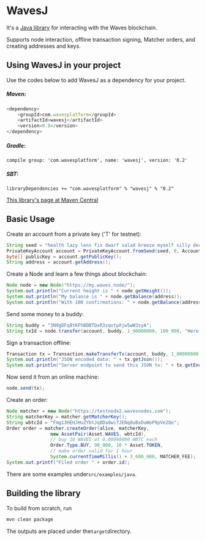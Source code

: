 # WavesJ

It's a [Java library](https://github.com/wavesplatform/WavesJ) for interacting with the Waves blockchain.

Supports node interaction, offline transaction signing, Matcher orders, and creating addresses and keys.

## Using WavesJ in your project

Use the codes below to add WavesJ as a dependency for your project.

##### Maven:

```js
<dependency>
    <groupId>com.wavesplatform</groupId>
    <artifactId>wavesj</artifactId>
    <version>0.8</version>
</dependency>
```

##### Gradle:

```
compile group: 'com.wavesplatform', name: 'wavesj', version: '0.2'
```

##### SBT:

```
libraryDependencies += "com.wavesplatform" % "wavesj" % "0.2"
```

[This library's page at Maven Central](https://mvnrepository.com/artifact/com.wavesplatform/wavesj)

## Basic Usage

Create an account from a private key \('T' for testnet\):

```java
String seed = "health lazy lens fix dwarf salad breeze myself silly december endless rent faculty report beyond";
PrivateKeyAccount account = PrivateKeyAccount.fromSeed(seed, 0, Account.TESTNET);
byte[] publicKey = account.getPublicKey();
String address = account.getAddress();
```

Create a Node and learn a few things about blockchain:

```java
Node node = new Node("https://my.waves.node/");
System.out.println("Current height is " + node.getHeight());
System.out.println("My balance is " + node.getBalance(address));
System.out.println("With 100 confirmations: " + node.getBalance(address, 100));
```

Send some money to a buddy:

```java
String buddy = "3N9gDFq8tKFhBDBTQxR3zqvtpXjw5wW3syA";
String txId = node.transfer(account, buddy, 1_00000000, 100_000, "Here's for you");
```

Sign a transaction offline:

```java
Transaction tx = Transaction.makeTransferTx(account, buddy, 1_00000000, Asset.WAVES, 100_000, Asset.WAVES, "");
System.out.println("JSON encoded data: " + tx.getJson());
System.out.println("Server endpoint to send this JSON to: " + tx.getEndpoint());
```

Now send it from an online machine:

```java
node.send(tx);
```

Create an order:

```java
Node matcher = new Node("https://testnode2.wavesnodes.com");
String matcherKey = matcher.getMatcherKey();
String wbtcId = "Fmg13HEHJHuZYbtJq8Da8wifJENq8uBxDuWoP9pVe2Qe";
Order order = matcher.createOrder(alice, matcherKey,
                new AssetPair(Asset.WAVES, wbtcId),
                // buy 10 WAVES at 0.00090000 WBTC each
                Order.Type.BUY, 90_000, 10 * Asset.TOKEN,
                // make order valid for 1 hour
                System.currentTimeMillis() + 3_600_000, MATCHER_FEE);
System.out.printf("Filed order " + order.id);
```

There are some examples under`src/examples/java`.

## Building the library

To build from scratch, run

```bash
mvn clean package
```

The outputs are placed under the`target`directory.

